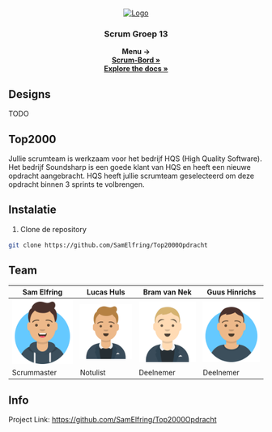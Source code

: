 <br />
<p align="center">
  <a href="https://github.com/SamElfring/Top2000Opdracht">
    <img src="https://top2000onlinecafe.nporadio2.nl/static/media/logo_top2000cafe.a7e19e8c.png" alt="Logo">
  </a>

  <h3 align="center">Scrum Groep 13</h3>

  <p align="center">
    <strong>Menu -></strong>
	<br />
    <a href="https://dev.azure.com/scrumgroep13"><strong>Scrum-Bord »</strong></a>
	<br />
    <a href="https://github.com/SamElfring/Top2000Opdracht"><strong>Explore the docs »</strong></a>
  </p>
</p>

## Designs

TODO

## Top2000

Jullie scrumteam is werkzaam voor het bedrijf HQS (High Quality Software). Het bedrijf Soundsharp is een goede klant van HQS en heeft een nieuwe opdracht aangebracht. HQS heeft jullie scrumteam geselecteerd om deze opdracht binnen 3 sprints te volbrengen.  

## Instalatie

1. Clone de repository
```sh
git clone https://github.com/SamElfring/Top2000Opdracht
```

## Team
| Sam Elfring 							| Lucas Huls    						  | Bram van Nek 						   | Guus Hinrichs		   					 |
| -------------  						| ------------- 						  | ------------- 						   | ------------- 		   					 |
|<img width="150px" src="ReadMeBestanden/Sam.png">		|<img width="150px" src="ReadMeBestanden/Lucas.png">		  |<img width="150px" src="ReadMeBestanden/Bram.png">	|<img width="150px" src="ReadMeBestanden/Guus.png">
| Scrummaster   				   		| Notulist      						  | Deelnemer  							   | Deelnemer 								 |

## Info
Project Link: https://github.com/SamElfring/Top2000Opdracht
